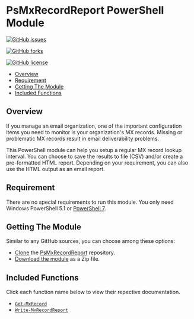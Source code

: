 # PsMxRecordReport PowerShell Module <!-- omit in toc -->

[![GitHub issues](https://img.shields.io/github/issues/junecastillote/PsMxRecordReport)](https://github.com/junecastillote/PsMxRecordReport/issues)

[![GitHub forks](https://img.shields.io/github/forks/junecastillote/PsMxRecordReport)](https://github.com/junecastillote/PsMxRecordReport/network)

[![GitHub license](https://img.shields.io/github/license/junecastillote/PsMxRecordReport)](https://github.com/junecastillote/PsMxRecordReport/blob/main/LICENSE)

- [Overview](#overview)
- [Requirement](#requirement)
- [Getting The Module](#getting-the-module)
- [Included Functions](#included-functions)

## Overview

If you manage an email organization, one of the important configuration items you need to monitor is your organization's MX records. Missing or problematic MX records result in email deliverability problems.

This PowerShell module can help you setup a regular MX record lookup interval. You can choose to save the results to file (CSV) and/or create a pre-formatted HTML report. Depending on your requirement, you can also use the HTML output as an email report.

## Requirement

There are no special requirements to run this module. You only need Windows PowerShell 5.1 or [PowerShell 7](https://github.com/PowerShell/powershell/releases/latest).

## Getting The Module

Similar to any GitHub sources, you can choose among these options:

- [Clone](https://docs.github.com/en/github/creating-cloning-and-archiving-repositories/cloning-a-repository) the [PsMxRecordReport](https://github.com/junecastillote/Ms365UsageReport) repository.
- [Download the module](https://github.com/junecastillote/Ms365UsageReport/archive/refs/heads/main.zip) as a Zip file.

## Included Functions

Click each function name below to view their repective documentation.

- [`Get-MxRecord`](docs/Get-MxRecord.md)
- [`Write-MxRecordReport`](docs/Write-MxRecordReport.md)
